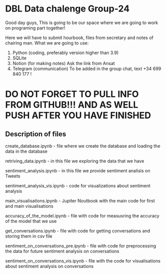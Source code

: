 # DBL Data chalenge Group-24
Good day guys,
This is going to be our space where we are going to work on programing part together!

Here we will have to submit hourbook, files from secretary and notes of chairing man.
What we are going to use:
  1. Python (coding, preferably version higher than 3.9)
  2. SQLite 
  3. Notion (for making notes)
    Ask the link from Ansat
  4. Telegram (communication) 
    To be added in the group chat, text +34 699 840 177 !
  #  DO NOT FORGET TO PULL INFO FROM GITHUB!!! AND AS WELL PUSH AFTER YOU HAVE FINISHED

## Description of files
      
  create_database.ipynb - file where we create the database and loading the data in the database
  
  retriving_data.ipynb - in this file we exploring the data that we have
  
  sentiment_analysis.ipynb - in this file we provide sentiment analisis on Tweets
    
  sentiment_analysis_vis.ipynb - code for visualizations about sentiment analysis
  
  main_visualisations.ipynb - Jupiter Noutbook with the main code for first and main visualisations
  
  accuracy_of_the_model.ipynb - file with code for measusring the accuracy of the model that we use
  
  get_conversations.ipynb - file with code for getting conversations and storing them in csv file 
  
  sentiment_on_conversations_pre.ipynb - file with code for preprocessing the data for future sentiment analysis on conversations
  
  sentiment_on_conversations_vis.ipynb - file with the code for visualisations about sentiment analysis on conversations 
 
  
